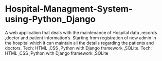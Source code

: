 # Hospital-Managment-System-using-Python_Django
A web application that deals with the maintenance of Hospital data ,records ,doctor and patient information’s. Starting from registration of new admin in the hospital which it can maintain all the details regarding the patients and doctors. Tech: HTML ,CSS ,Python with Django framework ,SQLite.
Tech: HTML ,CSS ,Python with Django framework ,SQLite
